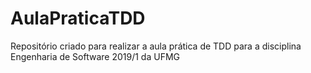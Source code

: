 # AulaPraticaTDD
Repositório criado para realizar a aula prática de TDD para a disciplina Engenharia de Software 2019/1 da UFMG
